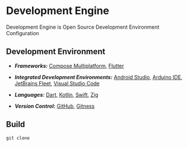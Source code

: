 [Android]: https://developer.android.com/studio
[Arduino]: https://arduino.cc/en/software
[Compose]: https://jetbrains.com/lp/compose-multiplatform/
[Dart Language]: https://dart.dev/
[Fleet]: https://jetbrains.com/fleet/
[FlutterFramework]: https://flutter.dev/
[GitHub Repositories]: https://github.com
[Gitness Repositories]: https://gitness.com/
[Kotlin Language]: https://kotlinlang.org/
[Swift Language]: https://swift.org/
[VSCode]: https://code.visualstudio.com/docs
[Zig Language]: https://ziglang.org/

# Development Engine

Development Engine is Open Source Development Environment Configuration

## Development Environment

- **_Frameworks:_** [Compose Multiplatform][Compose], [Flutter][FlutterFramework]

- **_Integrated Development Environments:_** [Android Studio][Android], [Arduino IDE][Arduino], [JetBrains Fleet][Fleet], [Visual Studio Code][VSCode]

- **_Languages:_** [Dart][Dart Language], [Kotlin][Kotlin Language], [Swift][Swift Language], [Zig][Zig Language]

- **_Version Control:_** [GitHub][GitHub Repositories], [Gitness][Gitness Repositories]

## Build

```shell
git clone
```